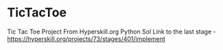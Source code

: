 # TicTacToe
Tic Tac Toe Project From Hyperskill.org Python Sol
Link to the last stage - https://hyperskill.org/projects/73/stages/401/implement

